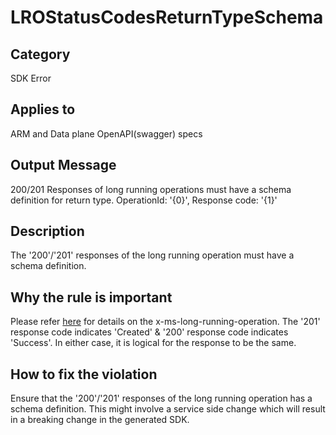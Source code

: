 # LROStatusCodesReturnTypeSchema

## Category

SDK Error

## Applies to

ARM and Data plane OpenAPI(swagger) specs

## Output Message

200/201 Responses of long running operations must have a schema definition for return type. OperationId: '{0}', Response code: '{1}'

## Description

The '200'/'201' responses of the long running operation must have a schema definition.

## Why the rule is important

Please refer [here](https://github.com/Azure/autorest/tree/main/docs/extensions/readme.md#x-ms-long-running-operation) for details on the x-ms-long-running-operation. The '201' response code indicates 'Created' & '200' response code indicates 'Success'. In either case, it is logical for the response to be the same.

## How to fix the violation

Ensure that the '200'/'201' responses of the long running operation has a schema definition. This might involve a service side change which will result in a breaking change in the generated SDK.
